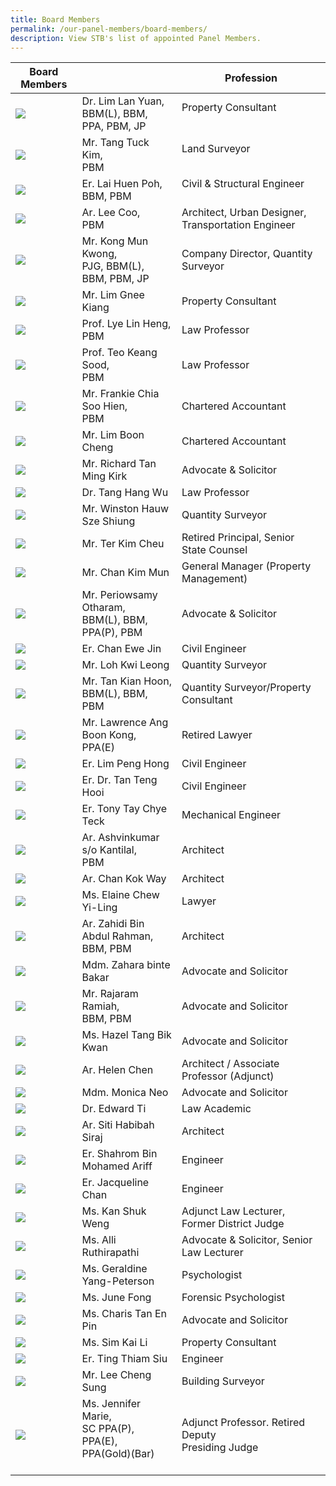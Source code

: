 ```yaml
---
title: Board Members
permalink: /our-panel-members/board-members/
description: View STB's list of appointed Panel Members.
---
```

| Board Members |  | Profession  |
| -------- | -------- | -------- |
![](/images/Our%20Panel%20Members/Board%20of%20Members/dr-lim-lan-yuan.jpg)| Dr. Lim Lan Yuan, <br>BBM(L), BBM, PPA, PBM,&nbsp;JP<br> | Property Consultant &nbsp; &nbsp; &nbsp; &nbsp;  &nbsp; &nbsp;&nbsp; &nbsp; &nbsp; &nbsp; &nbsp; &nbsp; &nbsp; &nbsp; &nbsp; &nbsp; &nbsp; &nbsp; &nbsp; &nbsp; &nbsp; &nbsp; |
![](/images/Our%20Panel%20Members/Board%20of%20Members/mr-tang-tuck-kim.jpg)| Mr. Tang Tuck Kim, <br>PBM <br> | Land Surveyor &nbsp; &nbsp; &nbsp; &nbsp;  &nbsp; &nbsp;&nbsp; &nbsp; &nbsp; &nbsp; &nbsp; &nbsp; &nbsp; &nbsp; &nbsp; &nbsp; &nbsp; &nbsp;&nbsp; &nbsp; &nbsp; &nbsp; &nbsp; &nbsp; &nbsp;    |
![](/images/Our%20Panel%20Members/Board%20of%20Members/mr-lai-huen-poh.jpg)| Er. Lai Huen Poh, <br>BBM, PBM<br> | Civil &amp; Structural Engineer &nbsp; &nbsp;  &nbsp; &nbsp;&nbsp; &nbsp; &nbsp; &nbsp; &nbsp; &nbsp; &nbsp; &nbsp; &nbsp; &nbsp; &nbsp; &nbsp;&nbsp; &nbsp; &nbsp; &nbsp; &nbsp; &nbsp; &nbsp; &nbsp;  |
![](/images/Our%20Panel%20Members/Board%20of%20Members/mr-lee-coo.jpg)| Ar. Lee Coo, <br>PBM<br> | Architect, Urban Designer, <br>Transportation Engineer<br> |
![](/images/Our%20Panel%20Members/Board%20of%20Members/mr-kong-mun-kwong.jpg)| Mr. Kong Mun Kwong,<br> PJG, BBM(L), BBM, PBM, JP<br> | Company Director, Quantity Surveyor |
![](/images/Our%20Panel%20Members/Board%20of%20Members/mr-lim-gnee-kiang.jpg)| Mr. Lim Gnee Kiang | Property Consultant |
![](/images/Our%20Panel%20Members/Board%20of%20Members/assoc-prof-lye_lin_heng-v2.jpg)| Prof. Lye Lin Heng, <br>PBM<br> | Law Professor |
![](/images/Our%20Panel%20Members/Board%20of%20Members/prof-teo-keang-sood.jpg)| Prof. Teo Keang Sood, <br>PBM<br> | Law Professor |
![](/images/Our%20Panel%20Members/Board%20of%20Members/mr-frankie-chia.jpg)| Mr. Frankie Chia Soo Hien,<br> PBM<br> | Chartered Accountant |
![](/images/Our%20Panel%20Members/Board%20of%20Members/mr-lim-boon-cheng.jpg)| Mr. Lim Boon Cheng | Chartered Accountant | 
![](/images/Our%20Panel%20Members/Board%20of%20Members/mr-richard-tan-ming-kirk.jpg)| Mr. Richard Tan Ming Kirk | Advocate &amp; Solicitor |
![](/images/Our%20Panel%20Members/Board%20of%20Members/dr-tang-hang-wu.jpg)| Dr. Tang Hang Wu | Law Professor | 
![](/images/Our%20Panel%20Members/Board%20of%20Members/mr-winston-hauw.jpg)| Mr. Winston Hauw Sze Shiung | Quantity Surveyor | 
![](/images/Our%20Panel%20Members/Board%20of%20Members/mr-ter-kim-cheu.jpg)| Mr. Ter Kim Cheu | Retired Principal, Senior State Counsel | 
![](/images/Our%20Panel%20Members/Board%20of%20Members/mr-chan-kim-mun.jpg)| Mr. Chan Kim Mun | General Manager (Property Management) |
![](/images/Our%20Panel%20Members/Board%20of%20Members/mr-periowsamy.jpg)| Mr. Periowsamy Otharam, <br>BBM(L), BBM, PPA(P), PBM<br> | Advocate &amp; Solicitor |
![](/images/Our%20Panel%20Members/Board%20of%20Members/mr-chan-ewe-jin.jpg)| Er. Chan Ewe Jin | Civil Engineer |
![](/images/Our%20Panel%20Members/Board%20of%20Members/mr-loh-kwi-leong.jpg)| Mr. Loh Kwi Leong | Quantity Surveyor | 
![](/images/Our%20Panel%20Members/Board%20of%20Members/mr-tan-kian-hoon.jpg)| Mr. Tan Kian Hoon, <br>BBM(L), BBM, PBM<br> | Quantity Surveyor/Property Consultant |
![](/images/Our%20Panel%20Members/Board%20of%20Members/mr-lawrence-ang.jpg)| Mr. Lawrence Ang Boon Kong, <br>PPA(E)<br> | Retired Lawyer |
![](/images/Our%20Panel%20Members/Board%20of%20Members/mr-lim-peng-hong.jpg)| Er. Lim Peng Hong | Civil Engineer |
![](/images/Our%20Panel%20Members/Board%20of%20Members/dr-tan-teng-hooi.jpg)| Er. Dr. Tan Teng Hooi | Civil Engineer |
![](/images/Our%20Panel%20Members/Board%20of%20Members/mr-tony-tay-chye-teck.jpg)| Er. Tony Tay Chye Teck | Mechanical Engineer |
![](/images/Our%20Panel%20Members/Board%20of%20Members/mr-ashvinkumar-so-kantilal.jpg)| Ar. Ashvinkumar s/o Kantilal, <br>PBM<br> | Architect |
![](/images/Our%20Panel%20Members/Board%20of%20Members/mr-chan-kok-way.jpg)| Ar. Chan Kok Way | Architect |
![](/images/Our%20Panel%20Members/Board%20of%20Members/ms-elaine-chew-yi-ling.jpg)| Ms. Elaine Chew Yi-Ling | Lawyer |
![](/images/Our%20Panel%20Members/Board%20of%20Members/mr-zahidi-bin-abdul-rahman.jpg)| Ar. Zahidi Bin Abdul Rahman, <br>BBM, PBM<br> | Architect | 
![](/images/Our%20Panel%20Members/Board%20of%20Members/mdm-zahara.jpg)| Mdm. Zahara binte Bakar | Advocate and Solicitor |
![](/images/Our%20Panel%20Members/Board%20of%20Members/mr-rajaram.jpg)| Mr. Rajaram Ramiah, <br>BBM, PBM<br> | Advocate and Solicitor |
![](/images/Our%20Panel%20Members/Board%20of%20Members/ms-hazel.jpg)| Ms. Hazel Tang Bik Kwan | Advocate and Solicitor |
![](/images/Our%20Panel%20Members/Board%20of%20Members/ms-helen-chen.jpg)| Ar. Helen Chen | Architect / Associate Professor (Adjunct) |
![](/images/Our%20Panel%20Members/Board%20of%20Members/mdm-monica-neo.jpg)| Mdm. Monica Neo | Advocate and Solicitor |
![](/images/Our%20Panel%20Members/Board%20of%20Members/dr-edward-ti.jpg)| Dr. Edward Ti | Law Academic |
![](/images/Our%20Panel%20Members/Board%20of%20Members/ar-siti-habibah-siraj.jpg)| Ar. Siti Habibah Siraj | Architect |
![](/images/Our%20Panel%20Members/Board%20of%20Members/shahrom-mohamed-ariff.jpg)| Er. Shahrom Bin Mohamed Ariff | Engineer |
![](/images/Our%20Panel%20Members/Board%20of%20Members/er-jacqueline-chan.jpg)| Er. Jacqueline Chan | Engineer |
![](/images/Our%20Panel%20Members/Board%20of%20Members/kan-shuk-weng.jpg)| Ms. Kan Shuk Weng | Adjunct Law Lecturer, Former District Judge |
![](/images/Our%20Panel%20Members/Board%20of%20Members/alli-ruthirapathi.jpg)| Ms. Alli Ruthirapathi | Advocate &amp; Solicitor, Senior Law Lecturer |
![](/images/Our%20Panel%20Members/Board%20of%20Members/geraldine-yang.jpg)| Ms. Geraldine Yang-Peterson | Psychologist | 
![](/images/Our%20Panel%20Members/Board%20of%20Members/june-fong.jpg)| Ms. June Fong | Forensic Psychologist |
![](/images/Our%20Panel%20Members/Board%20of%20Members/charis-tan.jpg)| Ms. Charis Tan En Pin | Advocate and Solicitor |
![](/images/Our%20Panel%20Members/Board%20of%20Members/sim-kai-li.jpg)| Ms. Sim Kai Li | Property Consultant |
![](/images/Our%20Panel%20Members/Board%20of%20Members/ting-thiam-siu.jpg)| Er. Ting Thiam Siu | Engineer |
![](/images/Our%20Panel%20Members/Board%20of%20Members/lee-cheng-sun.jpg)| Mr. Lee Cheng Sung | Building Surveyor | 
![](/images/Our%20Panel%20Members/Board%20of%20Members/ms-jennifer-marie.jpg)| Ms. Jennifer Marie, <br>SC PPA(P), PPA(E),<br> PPA(Gold)(Bar)<br><br> | Adjunct Professor. Retired Deputy <br> Presiding Judge<br> |